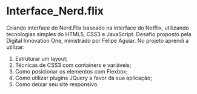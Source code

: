 # Interface_Nerd.flix
Criando interface do Nerd.Flix baseado na interface do Netflix, utilizando tecnologias simples do HTML5, CSS3 e JavaScript. Desafio proposto pela Digital Innovation One, ministrado por Felipe Aguiar.
No projeto aprendi a utilizar:

1. Estruturar um layout;
2. Técnicas de CSS3 com containers e variáveis;
3. Como posicionar os elementos com Flexbox;
4. Como utilizar plugins JQuery a favor da sua aplicação;
5. Como deixar seu site responsivo.
